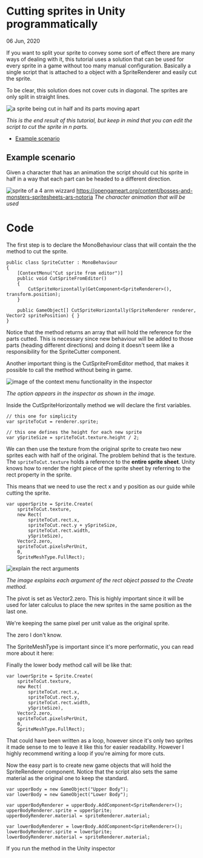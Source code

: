 # Cutting sprites in Unity programmatically

<time datetime="2020-06-06">06 Jun, 2020</time>

If you want to split your sprite to convey some sort of effect there are many ways of dealing with it, this tutorial uses a solution that can be used for every sprite in a game without too many manual configuration. Basically a single script that is attached to a object with a SpriteRenderer and easily cut the sprite.

<div class="important">
<p>
To be clear, this solution does not cover cuts in diagonal. The sprites are only split in straight lines.
</p>
</div>

![a sprite being cut in half and its parts moving apart]()

_This is the end result of this tutorial, but keep in mind that you can edit the script to cut the sprite in n parts._

- [Example scenario](#sprites)

## Example scenario <a name = "sprites"></a>

Given a character that has an animation the script should cut his sprite in half in a way that each part can be headed to a different direction.

![sprite of a 4 arm wizzard]()
https://opengameart.org/content/bosses-and-monsters-spritesheets-ars-notoria
_The character animation that will be used_

# Code

The first step is to declare the MonoBehaviour class that will contain the the method to cut the sprite.

```
public class SpriteCutter : MonoBehaviour
{
    [ContextMenu("Cut sprite from editor")]
    public void CutSpriteFromEditor()
    {
        CutSpriteHorizontally(GetComponent<SpriteRenderer>(), transform.position);
    }

    public GameObject[] CutSpriteHorizontally(SpriteRenderer renderer, Vector2 spritePosition) { }
}
```

Notice that the method returns an array that will hold the reference for the parts cutted. This is necessary since new behaviour will be added to those parts (heading different directions) and doing it doesn't seem like a responsibility for the SpriteCutter component.

Another important thing is the CutSpriteFromEditor method, that makes it possible to call the method without being in game.

![image of the context menu functionality in the inspector]()

_The option appears in the inspector as shown in the image._

Inside the CutSpriteHorizontally method we will declare the first variables.

```
// this one for simplicity
var spriteToCut = renderer.sprite;

// this one defines the height for each new sprite
var ySpriteSize = spriteToCut.texture.height / 2;
```

We can then use the texture from the original sprite to create two new sprites each with half of the original. The problem behind that is the texture. The `spriteToCut.texture` holds a reference to the **entire sprite sheet**. Unity knows how to render the right piece of the sprite sheet by referring to the rect property in the sprite.

This means that we need to use the rect x and y position as our guide while cutting the sprite.

```
var upperSprite = Sprite.Create(
    spriteToCut.texture,
    new Rect(
        spriteToCut.rect.x,
        spriteToCut.rect.y + ySpriteSize,
        spriteToCut.rect.width,
        ySpriteSize),
    Vector2.zero,
    spriteToCut.pixelsPerUnit,
    0,
    SpriteMeshType.FullRect);
```

![explain the rect arguments]()

_The image explains each argument of the rect object passed to the Create method._

The pivot is set as Vector2.zero. This is highly important since it will be used for later calculus to place the new sprites in the same position as the last one.

We're keeping the same pixel per unit value as the original sprite.

The zero I don't know.

The SpriteMeshType is important since it's more performatic, you can read more about it here:

Finally the lower body method call will be like that:

```
var lowerSprite = Sprite.Create(
    spriteToCut.texture,
    new Rect(
        spriteToCut.rect.x,
        spriteToCut.rect.y,
        spriteToCut.rect.width,
        ySpriteSize),
    Vector2.zero,
    spriteToCut.pixelsPerUnit,
    0,
    SpriteMeshType.FullRect);
```

That could have been written as a loop, however since it's only two sprites it made sense to me to leave it like this for easier readability. However I highly recommend writing a loop if you're aiming for more cuts.

Now the easy part is to create new game objects that will hold the SpriteRenderer component. Notice that the script also sets the same material as the original one to keep the standard.

```
var upperBody = new GameObject("Upper Body");
var lowerBody = new GameObject("Lower Body");

var upperBodyRenderer = upperBody.AddComponent<SpriteRenderer>();
upperBodyRenderer.sprite = upperSprite;
upperBodyRenderer.material = spriteRenderer.material;

var lowerBodyRenderer = lowerBody.AddComponent<SpriteRenderer>();
lowerBodyRenderer.sprite = lowerSprite;
lowerBodyRenderer.material = spriteRenderer.material;
```

If you run the method in the Unity inspector
